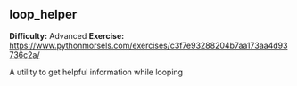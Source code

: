 ## loop_helper
**Difficulty:** Advanced
**Exercise:** https://www.pythonmorsels.com/exercises/c3f7e93288204b7aa173aa4d93736c2a/

A utility to get helpful information while looping
    